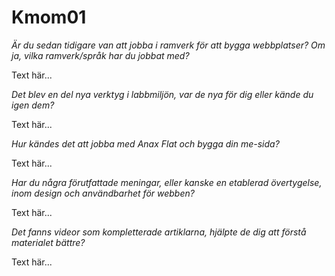 Kmom01
===============================

*Är du sedan tidigare van att jobba i ramverk för att bygga webbplatser? Om ja, vilka ramverk/språk har du jobbat med?*

Text här...


*Det blev en del nya verktyg i labbmiljön, var de nya för dig eller kände du igen dem?*

Text här...

*Hur kändes det att jobba med Anax Flat och bygga din me-sida?*

Text här...

*Har du några förutfattade meningar, eller kanske en etablerad övertygelse, inom design och användbarhet för webben?*

Text här...

*Det fanns videor som kompletterade artiklarna, hjälpte de dig att förstå materialet bättre?*

Text här...
